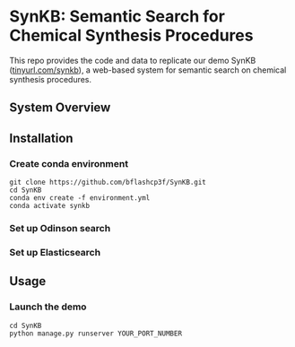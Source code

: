 # SynKB: Semantic Search for Chemical Synthesis Procedures

This repo provides the code and data to replicate our demo SynKB ([tinyurl.com/synkb](https://tinyurl.com/synkb)), a web-based system for semantic search on chemical synthesis procedures.  

## System Overview


## Installation

### Create conda environment
```
git clone https://github.com/bflashcp3f/SynKB.git
cd SynKB
conda env create -f environment.yml
conda activate synkb
```

### Set up Odinson search


### Set up Elasticsearch


## Usage


### Launch the demo

```py
cd SynKB
python manage.py runserver YOUR_PORT_NUMBER
```

